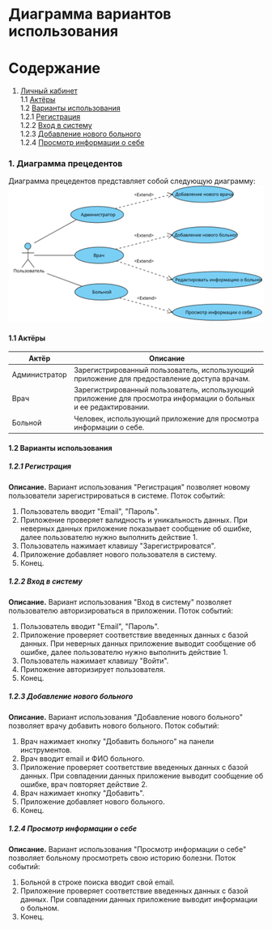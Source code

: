 # Диаграмма вариантов использования

# Содержание
1. [Личный кабинет](#1)  
1.1 [Актёры](#1.1)<br>
1.2 [Варианты использования](#1.2)<br>
1.2.1 [Регистрация](#1.2.1)<br>
1.2.2 [Вход в систему](#1.2.2)<br>
1.2.3 [Добавление нового больного](#1.2.3)<br>
1.2.4 [Просмотр информации о себе](#1.2.3)<br>


### 1. Диаграмма прецедентов<a name="1"></a>
Диаграмма прецедентов представляет собой следующую диаграмму:
![Use Case](https://github.com/Virtouoz/Auxilium-Medicus/blob/master/Documents/images/diagrams/UseCase.svg)
#### 1.1 Актёры<a name="1.1"></a>
Актёр | Описание
--- | ---|
Администратор|Зарегистрированный пользователь, использующий приложение для предоставление доступа врачам.
Врач|Зарегистрированный пользователь, использующий приложение для просмотра информации о больных и ее редактировании.
Больной|Человек, использующий приложение для просмотра информации о себе.

#### 1.2 Варианты использования<a name="1.2"></a>
##### 1.2.1 Регистрация<a name="1.2.1"></a>
**Описание.** Вариант использования "Регистрация" позволяет новому пользователи зарегистрироваться в системе.
Поток событий:
1. Пользователь вводит "Email", "Пароль".
2. Приложение проверяет валидность и уникальность данных. При неверных данных приложение показывает сообщение об ошибке, далее пользователю нужно выполнить действие 1.
3. Пользователь нажимает клавишу "Зарегистрироватся".
4. Приложение добавляет нового пользователя в систему.
5. Конец.
##### 1.2.2 Вход в систему<a name="1.2.2"></a>
**Описание.** Вариант использования "Вход в систему" позволяет пользователю авторизироваться в приложении.
Поток событий:
1. Пользователь вводит "Email", "Пароль".
2. Приложение проверяет соответствие введенных данных с базой данных. При неверных данных приложение выводит сообщение об ошибке, далее пользователю нужно выполнить действие 1. 
3. Пользователь нажимает клавишу "Войти".
4. Приложение авторизирует пользователя.
5. Конец.
##### 1.2.3 Добавление нового больного<a name="1.2.3"></a>
**Описание.** Вариант использования "Добавление нового больного" позволяет врачу добавить нового больного.
Поток событий:
1. Врач нажимает кнопку "Добавить больного" на панели инструментов.
2. Врач вводит email и ФИО больного.
3. Приложение проверяет соответствие введенных данных с базой данных. При совпадении данных приложение выводит сообщение об ошибке, врач повторяет действие 2. 
4. Врач нажимает кнопку "Добавить".
5. Приложение добавляет нового больного.
6. Конец.
##### 1.2.4 Просмотр информации о себе<a name="1.2.4"></a>
**Описание.** Вариант использования "Просмотр информации о себе" позволяет больному просмотреть свою историю болезни.
Поток событий:
1. Больной в строке поиска вводит свой email.
2. Приложение проверяет соответствие введенных данных с базой данных. При совпадении данных приложение выводит информации о больном. 
3. Конец.

